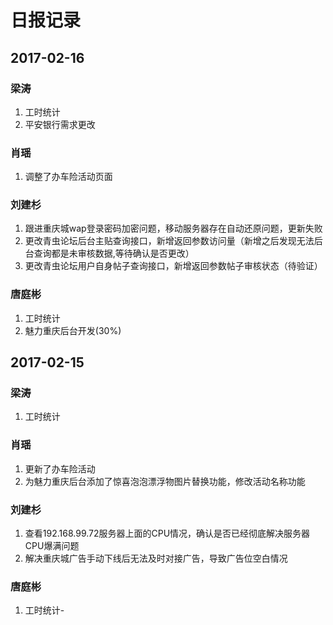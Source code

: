 # 日报记录

## 2017-02-16

### 梁涛
1. 工时统计
2. 平安银行需求更改

### 肖瑶
1. 调整了办车险活动页面

### 刘建杉
1. 跟进重庆城wap登录密码加密问题，移动服务器存在自动还原问题，更新失败
1. 更改青虫论坛后台主贴查询接口，新增返回参数访问量（新增之后发现无法后台查询都是未审核数据,等待确认是否更改）
1. 更改青虫论坛用户自身帖子查询接口，新增返回参数帖子审核状态（待验证）

### 唐庭彬
1. 工时统计
2. 魅力重庆后台开发(30%)


## 2017-02-15

### 梁涛
1. 工时统计

### 肖瑶
1. 更新了办车险活动
1. 为魅力重庆后台添加了惊喜泡泡漂浮物图片替换功能，修改活动名称功能

### 刘建杉
1. 查看192.168.99.72服务器上面的CPU情况，确认是否已经彻底解决服务器CPU爆满问题
1. 解决重庆城广告手动下线后无法及时对接广告，导致广告位空白情况

### 唐庭彬
1. 工时统计-
